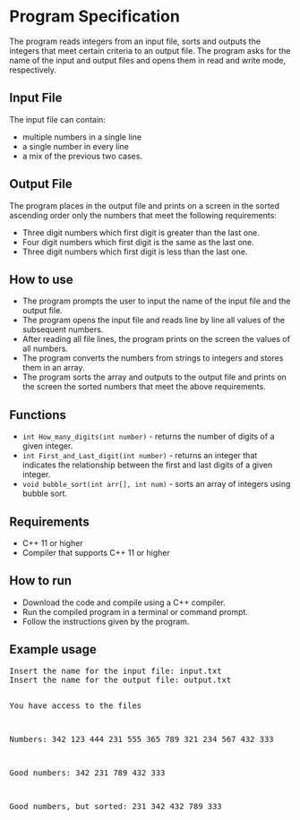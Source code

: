 <h1>Program Specification</h1>
<p>The program reads integers from an input file, sorts and outputs the integers that meet certain criteria to an output file. The program asks for the name of the input and output files and opens them in read and write mode, respectively.</p>
<h2>Input File</h2>
<p>The input file can contain:</p>
<ul>
  <li>multiple numbers in a single line</li>
  <li>a single number in every line</li>
  <li>a mix of the previous two cases.</li>
</ul>
<h2>Output File</h2>
<p>The program places in the output file and prints on a screen in the sorted ascending order only the numbers that meet the following requirements:</p>
<ul>
  <li>Three digit numbers which first digit is greater than the last one.</li>
  <li>Four digit numbers which first digit is the same as the last one.</li>
  <li>Three digit numbers which first digit is less than the last one.</li>
</ul>
<h2>How to use</h2>
<ul>
  <li>The program prompts the user to input the name of the input file and the output file.</li>
  <li>The program opens the input file and reads line by line all values of the subsequent numbers.</li>
  <li>After reading all file lines, the program prints on the screen the values of all numbers.</li>
  <li>The program converts the numbers from strings to integers and stores them in an array.</li>
  <li>The program sorts the array and outputs to the output file and prints on the screen the sorted numbers that meet the above requirements.</li>
</ul>
<h2>Functions</h2>
<ul>
  <li><code>int How_many_digits(int number)</code> - returns the number of digits of a given integer.</li>
  <li><code>int First_and_Last_digit(int number)</code> - returns an integer that indicates the relationship between the first and last digits of a given integer.</li>
  <li><code>void bubble_sort(int arr[], int num)</code> - sorts an array of integers using bubble sort.</li>
</ul>
<h2>Requirements</h2>
<ul>
  <li>C++ 11 or higher</li>
  <li>Compiler that supports C++ 11 or higher</li>
</ul>
<h2>How to run</h2>
<ul>
  <li>Download the code and compile using a C++ compiler.</li>
  <li>Run the compiled program in a terminal or command prompt.</li>
  <li>Follow the instructions given by the program.</li>
</ul>
<h2>Example usage</h2>
<pre>
Insert the name for the input file: input.txt
Insert the name for the output file: output.txt

You have access to the files

Numbers:
342 123 444 231 555 365 789 321 234 567 432 333

Good numbers:
342 231 789 432 333

Good numbers, but sorted:
231 342 432 789 333
</pre>
